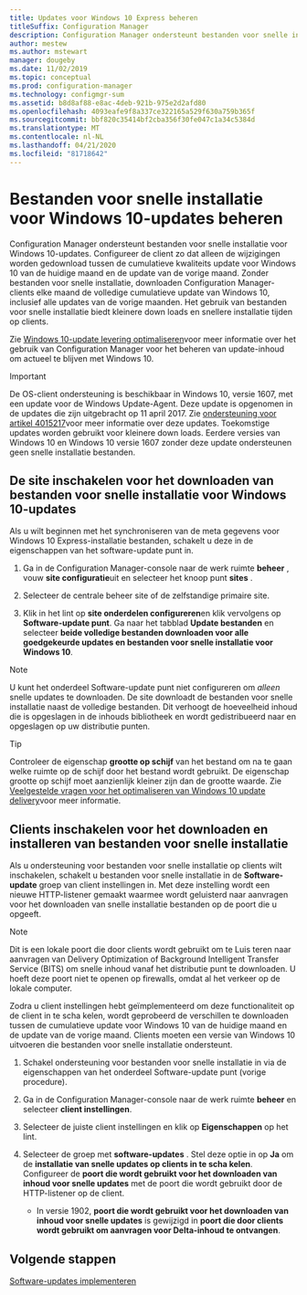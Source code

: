 ```yaml
---
title: Updates voor Windows 10 Express beheren
titleSuffix: Configuration Manager
description: Configuration Manager ondersteunt bestanden voor snelle installatie van Windows 10, die kleinere down loads en snellere installatie tijden bieden op clients.
author: mestew
ms.author: mstewart
manager: dougeby
ms.date: 11/02/2019
ms.topic: conceptual
ms.prod: configuration-manager
ms.technology: configmgr-sum
ms.assetid: b8d8af88-e8ac-4deb-921b-975e2d2afd80
ms.openlocfilehash: 4093eafe9f8a337ce322165a529f630a759b365f
ms.sourcegitcommit: bbf820c35414bf2cba356f30fe047c1a34c5384d
ms.translationtype: MT
ms.contentlocale: nl-NL
ms.lasthandoff: 04/21/2020
ms.locfileid: "81718642"
---
```

# <a name="manage-express-installation-files-for-windows-10-updates"></a>Bestanden voor snelle installatie voor Windows 10-updates beheren

Configuration Manager ondersteunt bestanden voor snelle installatie voor Windows 10-updates. Configureer de client zo dat alleen de wijzigingen worden gedownload tussen de cumulatieve kwaliteits update voor Windows 10 van de huidige maand en de update van de vorige maand. Zonder bestanden voor snelle installatie, downloaden Configuration Manager-clients elke maand de volledige cumulatieve update van Windows 10, inclusief alle updates van de vorige maanden. Het gebruik van bestanden voor snelle installatie biedt kleinere down loads en snellere installatie tijden op clients.

Zie [Windows 10-update levering optimaliseren](optimize-windows-10-update-delivery.md)voor meer informatie over het gebruik van Configuration Manager voor het beheren van update-inhoud om actueel te blijven met Windows 10.  


> [!IMPORTANT]  
> De OS-client ondersteuning is beschikbaar in Windows 10, versie 1607, met een update voor de Windows Update-Agent. Deze update is opgenomen in de updates die zijn uitgebracht op 11 april 2017. Zie [ondersteuning voor artikel 4015217](https://support.microsoft.com/kb/4015217)voor meer informatie over deze updates. Toekomstige updates worden gebruikt voor kleinere down loads. Eerdere versies van Windows 10 en Windows 10 versie 1607 zonder deze update ondersteunen geen snelle installatie bestanden.  


## <a name="enable-the-site-to-download-express-installation-files-for-windows-10-updates"></a>De site inschakelen voor het downloaden van bestanden voor snelle installatie voor Windows 10-updates
Als u wilt beginnen met het synchroniseren van de meta gegevens voor Windows 10 Express-installatie bestanden, schakelt u deze in de eigenschappen van het software-update punt in.  

1. Ga in de Configuration Manager-console naar de werk ruimte **beheer** , vouw **site configuratie**uit en selecteer het knoop punt **sites** .  

2. Selecteer de centrale beheer site of de zelfstandige primaire site.  

3. Klik in het lint op **site onderdelen configureren**en klik vervolgens op **Software-update punt**. Ga naar het tabblad **Update bestanden** en selecteer **beide volledige bestanden downloaden voor alle goedgekeurde updates en bestanden voor snelle installatie voor Windows 10**.

> [!NOTE]    
> U kunt het onderdeel Software-update punt niet configureren om *alleen* snelle updates te downloaden.  De site downloadt de bestanden voor snelle installatie naast de volledige bestanden. Dit verhoogt de hoeveelheid inhoud die is opgeslagen in de inhouds bibliotheek en wordt gedistribueerd naar en opgeslagen op uw distributie punten.

> [!Tip]  
> Controleer de eigenschap **grootte op schijf** van het bestand om na te gaan welke ruimte op de schijf door het bestand wordt gebruikt. De eigenschap grootte op schijf moet aanzienlijk kleiner zijn dan de grootte waarde. Zie [Veelgestelde vragen voor het optimaliseren van Windows 10 update delivery](optimize-windows-10-update-delivery.md#bkmk_faq)voor meer informatie.  


## <a name="enable-clients-to-download-and-install-express-installation-files"></a>Clients inschakelen voor het downloaden en installeren van bestanden voor snelle installatie
Als u ondersteuning voor bestanden voor snelle installatie op clients wilt inschakelen, schakelt u bestanden voor snelle installatie in de **Software-update** groep van client instellingen in. Met deze instelling wordt een nieuwe HTTP-listener gemaakt waarmee wordt geluisterd naar aanvragen voor het downloaden van snelle installatie bestanden op de poort die u opgeeft.

> [!NOTE]    
> Dit is een lokale poort die door clients wordt gebruikt om te Luis teren naar aanvragen van Delivery Optimization of Background Intelligent Transfer Service (BITS) om snelle inhoud vanaf het distributie punt te downloaden. U hoeft deze poort niet te openen op firewalls, omdat al het verkeer op de lokale computer.  

Zodra u client instellingen hebt geïmplementeerd om deze functionaliteit op de client in te scha kelen, wordt geprobeerd de verschillen te downloaden tussen de cumulatieve update voor Windows 10 van de huidige maand en de update van de vorige maand. Clients moeten een versie van Windows 10 uitvoeren die bestanden voor snelle installatie ondersteunt.  

1. Schakel ondersteuning voor bestanden voor snelle installatie in via de eigenschappen van het onderdeel Software-update punt (vorige procedure).  

2. Ga in de Configuration Manager-console naar de werk ruimte **beheer** en selecteer **client instellingen**.  

3. Selecteer de juiste client instellingen en klik op **Eigenschappen** op het lint.  

4. Selecteer de groep met **software-updates** . Stel deze optie in op **Ja** om de **installatie van snelle updates op clients in te scha kelen**. Configureer de **poort die wordt gebruikt voor het downloaden van inhoud voor snelle updates** met de poort die wordt gebruikt door de HTTP-listener op de client.
    - In versie 1902, **poort die wordt gebruikt voor het downloaden van inhoud voor snelle updates** is gewijzigd in **poort die door clients wordt gebruikt om aanvragen voor Delta-inhoud te ontvangen**.

## <a name="next-steps"></a>Volgende stappen

[Software-updates implementeren](deploy-software-updates.md)